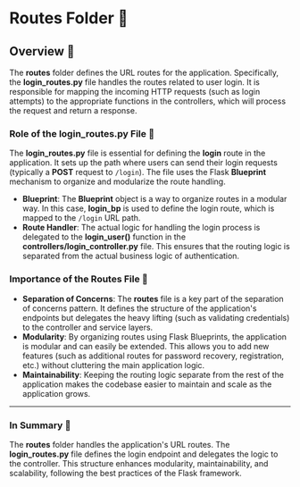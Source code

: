
# Routes Folder 📂

## Overview 🌟

The **routes** folder defines the URL routes for the application. Specifically, the **login_routes.py** file handles the routes related to user login. It is responsible for mapping the incoming HTTP requests (such as login attempts) to the appropriate functions in the controllers, which will process the request and return a response.

### Role of the **login_routes.py** File 📝

The **login_routes.py** file is essential for defining the **login** route in the application. It sets up the path where users can send their login requests (typically a **POST** request to `/login`). The file uses the Flask **Blueprint** mechanism to organize and modularize the route handling.

- **Blueprint**: The **Blueprint** object is a way to organize routes in a modular way. In this case, **login_bp** is used to define the login route, which is mapped to the `/login` URL path.
- **Route Handler**: The actual logic for handling the login process is delegated to the **login_user()** function in the **controllers/login_controller.py** file. This ensures that the routing logic is separated from the actual business logic of authentication.

### Importance of the Routes File 🔑

- **Separation of Concerns**: The **routes** file is a key part of the separation of concerns pattern. It defines the structure of the application's endpoints but delegates the heavy lifting (such as validating credentials) to the controller and service layers.
- **Modularity**: By organizing routes using Flask Blueprints, the application is modular and can easily be extended. This allows you to add new features (such as additional routes for password recovery, registration, etc.) without cluttering the main application logic.
- **Maintainability**: Keeping the routing logic separate from the rest of the application makes the codebase easier to maintain and scale as the application grows.

---

### In Summary 📝
The **routes** folder handles the application's URL routes. The **login_routes.py** file defines the login endpoint and delegates the logic to the controller. This structure enhances modularity, maintainability, and scalability, following the best practices of the Flask framework.
